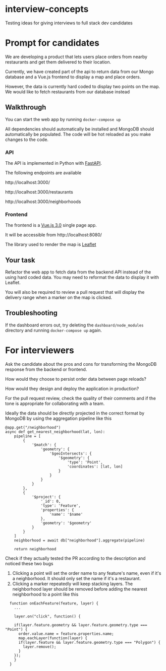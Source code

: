 # interview-concepts
Testing ideas for giving interviews to full stack dev candidates

# Prompt for candidates

We are developing a product that lets users place orders from nearby restaurants and get them delivered to their location.

Currently, we have created part of the api to return data from our Mongo database and a Vue.js frontend to display a map and place orders.

However, the data is currently hard coded to display two points on the map.  We would like to fetch restaurants from our database instead

## Walkthrough

You can start the web app by running `docker-compose up`

All dependencies should automatically be installed and MongoDB should automatically be populated.  The code will be hot reloaded as you make changes to the code.

### API

The API is implemented in Python with [FastAPI](https://fastapi.tiangolo.com/).

The following endpoints are available

http://localhost:3000/

http://localhost:3000/restaurants

http://localhost:3000/neighborhoods

### Frontend

The frontend is a [Vue.js 3.0](https://vuejs.org/guide/introduction.html) single page app.

It will be accessible from http://localhost:8080/

The library used to render the map is [Leaflet](https://leafletjs.com/)

## Your task

Refactor the web app to fetch data from the backend API instead of the using hard coded data.  You may need to reformat the data to display it with Leaflet.

You will also be required to review a pull request that will display the delivery range when a marker on the map is clicked.

## Troubleshooting

If the dashboard errors out, try deleting the `dashboard/node_modules` directory and running `docker-compose up` again.

# For interviewers

Ask the candidate about the pros and cons for transforming the MongoDB response from the backend or frontend.

How would they choose to persist order data between page reloads?

How would they design and deploy the application in production?

For the pull request review, check the quality of their comments and if the tone is appropriate for collaborating with a team.

Ideally the data should be directly projected in the correct format by MongoDB by using the aggregation pipeline like this

```
@app.get("/neighborhood")
async def get_nearest_neighborhood(lat, lon):
    pipeline = [
        {
            '$match': {
                'geometry': {
                    '$geoIntersects': {
                        '$geometry': {
                            'type': 'Point',
                            'coordinates': [lat, lon]
                        }
                    }
                }
            }
        },
        {
            '$project': {
                '_id': 0,
                'type': 'Feature',
                'properties': {
                    'name': '$name'
                },
                'geometry': '$geometry'
            }
        }
    ]
    neighborhood = await db["neighborhood"].aggregate(pipeline)

    return neighborhood
```

Check if they actually tested the PR according to the description and noticed these two bugs

1. Clicking a point will set the order name to any feature's name, even if it's a neighborhood.  It should only set the name if it's a restaurant.
2. Clicking a marker repeatedly will keep stacking layers.  The neighborhood layer should be removed before adding the nearest neighborhood to a point like this

```
  function onEachFeature(feature, layer) {
    ...

    layer.on("click", function() {

    if(layer.feature.geometry && layer.feature.geometry.type === "Point") {
      order.value.name = feature.properties.name;
      map.eachLayer(function(layer) {
      if(layer.feature && layer.feature.geometry.type === "Polygon") {
        layer.remove();
      }
    });
    }
  }
```
